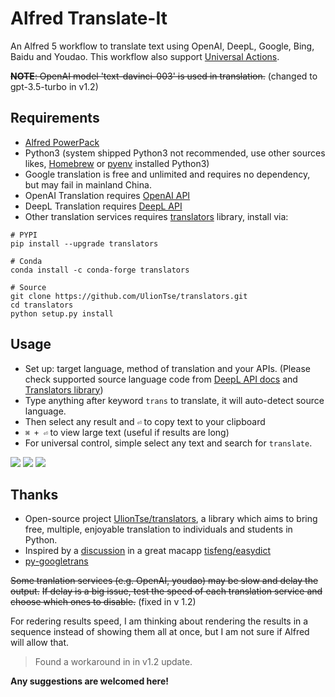 # Alfred Translate-It 

An Alfred 5 workflow to translate text using OpenAI, DeepL, Google, Bing, Baidu and Youdao. This workflow also support [Universal Actions](https://www.alfredapp.com/universal-actions/).

~~**NOTE**: OpenAI model 'text-davinci-003' is used in translation.~~ (changed to gpt-3.5-turbo in v1.2)

## Requirements
- [Alfred PowerPack](https://www.alfredapp.com/powerpack/)
- Python3 (system shipped Python3 not recommended, use other sources likes, [Homebrew](https://brew.sh/) or [pyenv](https://github.com/pyenv/pyenv) installed Python3)
- Google translation is free and unlimited and requires no dependency, but may fail in mainland China. 
- OpenAI Translation requires [OpenAI API](https://platform.openai.com/)
- DeepL Translation requires [DeepL API](https://www.deepl.com/pro-api)
- Other translation services requires [translators](https://github.com/UlionTse/translators) library, install via:
```
# PYPI
pip install --upgrade translators

# Conda
conda install -c conda-forge translators

# Source
git clone https://github.com/UlionTse/translators.git
cd translators
python setup.py install
```

## Usage
- Set up: target language, method of translation and your APIs.
(Please check supported source language code from [DeepL API docs](https://www.deepl.com/docs-api/translate-text) and [Translators library](https://github.com/UlionTse/translators))
- Type anything after keyword `trans` to translate, it will auto-detect source language.
- Then select any result and `⏎` to copy text to your clipboard
- `⌘ + ⏎` to view large text (useful if results are long)
- For universal control, simple select any text and search for `translate`.

![](https://i.imgur.com/ANXHurD.png)
![](https://i.imgur.com/yQu85NR.png)
![](https://i.imgur.com/tpAXeBo.png)

## Thanks
- Open-source project [UlionTse/translators](https://github.com/UlionTse/translators), a library which aims to bring free, multiple, enjoyable translation to individuals and students in Python.
- Inspired by a [discussion](https://github.com/tisfeng/Easydict/issues/78) in a great macapp [tisfeng/easydict](https://github.com/tisfeng/easydict)
- [py-googletrans](https://www.github.com/ssut/py-googletrans)

~~Some tranlation services (e.g. OpenAI, youdao) may be slow and delay the output.~~
~~If delay is a big issue, test the speed of each translation service and choose which ones to disable.~~ (fixed in v 1.2)

For redering results speed, I am thinking about rendering the results in a sequence instead of showing them all at once, but I am not sure if Alfred will allow that.
> Found a workaround in in v1.2 update.

**Any suggestions are welcomed here!**
